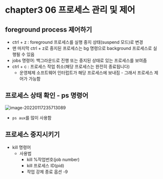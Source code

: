 # chapter3 06 프로세스 관리 및 제어



## foreground process 제어하기

- ctrl + z : foreground 프로세스를 실행 중지 상태(suspend 모드)로 변경
- 맨 마지막 ctrl + z로 중지된 프로세스는 bg 명령으로 background 프로세스로 실행될 수 있음
- jobs 명령어: 백그라운드로 진행 또는 중지된 상태로 있는 프로세스를 보여줌
- ctrl + c : 프로세스 작업 취소(해당 프로세스는 완전히 종료됩니다)
  - 운영체제 소프트웨어 인터럽트가 해당 프로세스에 보내짐 - 그래서 프로세스 제어가 가능함



## 프로세스 상태 확인 - ps 명령어

![image-20220117235713089](../../AppData/Roaming/Typora/typora-user-images/image-20220117235713089.png)

- `ps aux`를 많이 사용함



## 프로세스 중지시키기

- kill 명령어
  - 사용법
    - kill %작업번호(job number)
    - kill 프로세스 ID(pid)
    - 작업 강제 종료 옵션 -9
